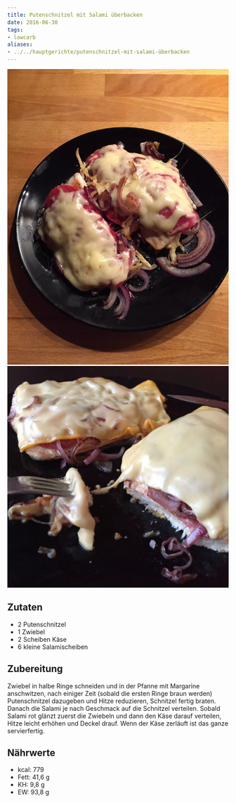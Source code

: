 ```yaml
---
title: Putenschnitzel mit Salami überbacken
date: 2016-06-30
tags:
- lowcarb
aliases:
- ../../hauptgerichte/putenschnitzel-mit-salami-überbacken
---
```


![](/img/putenschnitzel-mit-salami-ueberbacken.webp)
![](/img/putenschnitzel-mit-salami-ueberbacken-2.webp)

## Zutaten
- 2 Putenschnitzel
- 1 Zwiebel
- 2 Scheiben Käse
- 6 kleine Salamischeiben

## Zubereitung
Zwiebel in halbe Ringe schneiden und in der Pfanne mit Margarine anschwitzen, nach einiger Zeit (sobald die ersten Ringe braun werden) Putenschnitzel dazugeben und Hitze reduzieren, Schnitzel fertig braten.
Danach die Salami je nach Geschmack auf die Schnitzel verteilen. Sobald Salami rot glänzt zuerst die Zwiebeln und dann den Käse darauf verteilen, Hitze leicht erhöhen und Deckel drauf. Wenn der Käse zerläuft ist das ganze servierfertig.

## Nährwerte
- kcal: 779
- Fett:  41,6 g
- KH:     9,8 g
- EW:    93,8 g
